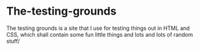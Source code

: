 # The-testing-grounds
The testing grounds is a site that I use for testing things out in HTML and CSS, which shall contain some fun little things and lots and lots of random stuff/
